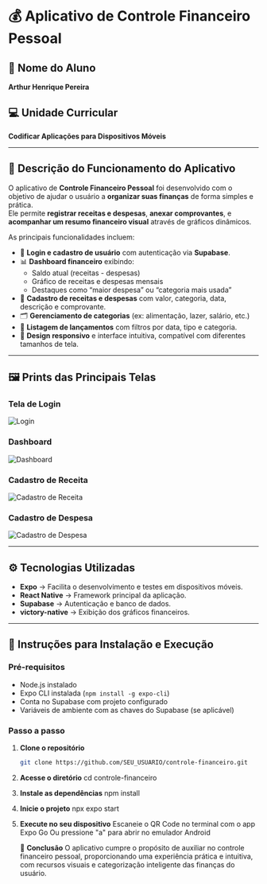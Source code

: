 # 💰 Aplicativo de Controle Financeiro Pessoal

## 👤 Nome do Aluno
**Arthur Henrique Pereira**

## 💻 Unidade Curricular
**Codificar Aplicações para Dispositivos Móveis**

---

## 📱 Descrição do Funcionamento do Aplicativo

O aplicativo de **Controle Financeiro Pessoal** foi desenvolvido com o objetivo de ajudar o usuário a **organizar suas finanças** de forma simples e prática.  
Ele permite **registrar receitas e despesas**, **anexar comprovantes**, e **acompanhar um resumo financeiro visual** através de gráficos dinâmicos.

As principais funcionalidades incluem:

- 🔐 **Login e cadastro de usuário** com autenticação via **Supabase**.  
- 📊 **Dashboard financeiro** exibindo:
  - Saldo atual (receitas - despesas)
  - Gráfico de receitas e despesas mensais
  - Destaques como “maior despesa” ou “categoria mais usada”
- 💸 **Cadastro de receitas e despesas** com valor, categoria, data, descrição e comprovante.
- 🗂️ **Gerenciamento de categorias** (ex: alimentação, lazer, salário, etc.)
- 📅 **Listagem de lançamentos** com filtros por data, tipo e categoria.
- 📱 **Design responsivo** e interface intuitiva, compatível com diferentes tamanhos de tela.

---

## 🖼️ Prints das Principais Telas

### Tela de Login
![Login](./assets/prints/login.png)

### Dashboard
![Dashboard](./assets/prints/dashboard.png)

### Cadastro de Receita
![Cadastro de Receita](./assets/prints/cadastro-receita.png)

### Cadastro de Despesa
![Cadastro de Despesa](./assets/prints/cadastro-despesa.png)

---

## ⚙️ Tecnologias Utilizadas

- **Expo** → Facilita o desenvolvimento e testes em dispositivos móveis.  
- **React Native** → Framework principal da aplicação.  
- **Supabase** → Autenticação e banco de dados.  
- **victory-native** → Exibição dos gráficos financeiros.

---

## 🚀 Instruções para Instalação e Execução

### Pré-requisitos
- Node.js instalado  
- Expo CLI instalada (`npm install -g expo-cli`)  
- Conta no Supabase com projeto configurado  
- Variáveis de ambiente com as chaves do Supabase (se aplicável)

### Passo a passo
1. **Clone o repositório**
   ```bash
   git clone https://github.com/SEU_USUARIO/controle-financeiro.git

2. **Acesse o diretório**
   cd controle-financeiro
3. **Instale as dependências**
   npm install
4. **Inicie o projeto**
   npx expo start
5. **Execute no seu dispositivo**
   Escaneie o QR Code no terminal com o app Expo Go
   Ou pressione "a" para abrir no emulador Android

   🏁 **Conclusão**
   O aplicativo cumpre o propósito de auxiliar no controle financeiro pessoal, proporcionando uma experiência prática e intuitiva, com recursos visuais e categorização inteligente das finanças do usuário.

